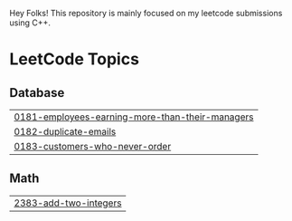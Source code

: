Hey Folks!
This repository is mainly focused on my leetcode submissions using C++.

<!---LeetCode Topics Start-->
# LeetCode Topics
## Database
|  |
| ------- |
| [0181-employees-earning-more-than-their-managers](https://github.com/its-puneet/DSA-Practice/tree/master/0181-employees-earning-more-than-their-managers) |
| [0182-duplicate-emails](https://github.com/its-puneet/DSA-Practice/tree/master/0182-duplicate-emails) |
| [0183-customers-who-never-order](https://github.com/its-puneet/DSA-Practice/tree/master/0183-customers-who-never-order) |
## Math
|  |
| ------- |
| [2383-add-two-integers](https://github.com/its-puneet/DSA-Practice/tree/master/2383-add-two-integers) |
<!---LeetCode Topics End-->